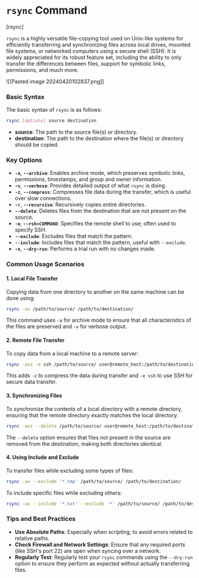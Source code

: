 # `rsync` Command

[rsync]

`rsync` is a highly versatile file-copying tool used on Unix-like systems for efficiently transferring and synchronizing files across local drives, mounted file systems, or networked computers using a secure shell (SSH). It is widely appreciated for its robust feature set, including the ability to only transfer the differences between files, support for symbolic links, permissions, and much more.

![[Pasted image 20240420102837.png]]



### Basic Syntax

The basic syntax of `rsync` is as follows:

```bash
rsync [options] source destination
```

- **source**: The path to the source file(s) or directory.
- **destination**: The path to the destination where the file(s) or directory should be copied.

### Key Options

- **`-a`**, **`--archive`**: Enables archive mode, which preserves symbolic links, permissions, timestamps, and group and owner information.
- **`-v`**, **`--verbose`**: Provides detailed output of what `rsync` is doing.
- **`-z`**, **`--compress`**: Compresses file data during the transfer, which is useful over slow connections.
- **`-r`**, **`--recursive`**: Recursively copies entire directories.
- **`--delete`**: Deletes files from the destination that are not present on the source.
- **`-e`**, **`--rsh=COMMAND`**: Specifies the remote shell to use; often used to specify SSH.
- **`--exclude`**: Excludes files that match the pattern.
- **`--include`**: Includes files that match the pattern, useful with `--exclude`.
- **`-n`**, **`--dry-run`**: Performs a trial run with no changes made.

### Common Usage Scenarios

#### 1. **Local File Transfer**
Copying data from one directory to another on the same machine can be done using:

```bash
rsync -av /path/to/source/ /path/to/destination/
```

This command uses `-a` for archive mode to ensure that all characteristics of the files are preserved and `-v` for verbose output.

#### 2. **Remote File Transfer**
To copy data from a local machine to a remote server:

```bash
rsync -avz -e ssh /path/to/source/ user@remote_host:/path/to/destination/
```

This adds `-z` to compress the data during transfer and `-e ssh` to use SSH for secure data transfer.

#### 3. **Synchronizing Files**
To synchronize the contents of a local directory with a remote directory, ensuring that the remote directory exactly matches the local directory:

```bash
rsync -avz --delete /path/to/source/ user@remote_host:/path/to/destination/
```

The `--delete` option ensures that files not present in the source are removed from the destination, making both directories identical.

#### 4. **Using Include and Exclude**
To transfer files while excluding some types of files:

```bash
rsync -av --exclude '*.tmp' /path/to/source/ /path/to/destination/
```

To include specific files while excluding others:

```bash
rsync -av --include '*.txt' --exclude '*' /path/to/source/ /path/to/destination/
```

### Tips and Best Practices

- **Use Absolute Paths**: Especially when scripting, to avoid errors related to relative paths.
- **Check Firewall and Network Settings**: Ensure that any required ports (like SSH's port 22) are open when syncing over a network.
- **Regularly Test**: Regularly test your `rsync` commands using the `--dry-run` option to ensure they perform as expected without actually transferring files.


